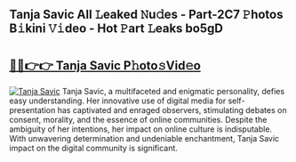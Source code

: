 ## Tanja Savic All 𝙻eaked 𝙽u𝚍es - Part-2C7 𝙿hotos B𝚒kini 𝚅𝚒deo - Hot 𝙿art 𝙻eaks bo5gD

# <h2><a href="http://ld6zsv0.urlbe.top/?page=Tanja+Savic">🔗🔗👉👉 Tanja Savic P𝚑oto𝚜Vid𝚎o</a></h2>

[![Tanja Savic](https://i.imgur.com/eBuTRDB.gif)](http://ld6zsv0.urlbe.top/?page=Tanja+Savic)
Tanja Savic, a multifaceted and enigmatic personality, defies easy understanding. Her innovative use of digital media for self-presentation has captivated and enraged observers, stimulating debates on consent, morality, and the essence of online communities. Despite the ambiguity of her intentions, her impact on online culture is indisputable. With unwavering determination and undeniable enchantment, Tanja Savic impact on the digital community is significant.

